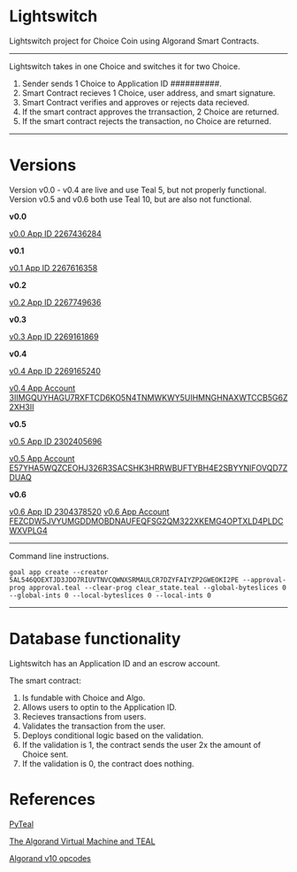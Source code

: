 # Lightswitch

Lightswitch project for Choice Coin using Algorand Smart Contracts.

____________________________________________________________
Lightswitch takes in one Choice and switches it for two Choice.

1. Sender sends 1 Choice to Application ID ##########.
2. Smart Contract recieves 1 Choice, user address, and smart signature.
3. Smart Contract verifies and approves or rejects data recieved.
4. If the smart contract approves the trransaction, 2 Choice are returned.
5. If the smart contract rejects the transaction, no Choice are returned.

____________________________________________________________
# Versions

Version v0.0 - v0.4 are live and use Teal 5, but not properly functional. Version v0.5 and v0.6 both use Teal 10, but are also not functional.

**v0.0**

[v0.0 App ID 2267436284](https://allo.info/application/2267436284)

**v0.1**

[v0.1 App ID 2267616358](https://allo.info/application/2267616358)

**v0.2**

[v0.2 App ID 2267749636](https://allo.info/application/2267749636)

**v0.3**

[v0.3 App ID 2269161869](https://allo.info/application/2269161869)

**v0.4**

[v0.4 App ID 2269165240](https://allo.info/application/2269165240)

[v0.4 App Account 3IIMGQUYHAGU7RXFTCD6KO5N4TNMWKWY5UIHMNGHNAXWTCCB5G6Z2XH3II](https://allo.info/account/3IIMGQUYHAGU7RXFTCD6KO5N4TNMWKWY5UIHMNGHNAXWTCCB5G6Z2XH3II)

**v0.5**

[v0.5 App ID 2302405696](https://allo.info/application/2302405696)

[v0.5 App Account E57YHA5WQZCEOHJ326R3SACSHK3HRRWBUFTYBH4E2SBYYNIFOVQD7ZDUAQ](https://allo.info/account/E57YHA5WQZCEOHJ326R3SACSHK3HRRWBUFTYBH4E2SBYYNIFOVQD7ZDUAQ)

**v0.6**

[v0.6 App ID 2304378520](https://allo.info/application/2304378520)
[v0.6 App Account FEZCDW5JVYUMGDDMOBDNAUFEQFSG2QM322XKEMG4OPTXLD4PLDCWXVPLG4](https://allo.info/account/FEZCDW5JVYUMGDDMOBDNAUFEQFSG2QM322XKEMG4OPTXLD4PLDCWXVPLG4)
____________________________________________________________

Command line instructions.

```
goal app create --creator 5AL546QOEXTJD3JDO7RIUVTNVCQWNXSRMAULCR7DZYFAIYZP2GWEOKI2PE --approval-prog approval.teal --clear-prog clear_state.teal --global-byteslices 0 --global-ints 0 --local-byteslices 0 --local-ints 0
```
____________________________________________________________

# Database functionality

Lightswitch has an Application ID and an escrow account.

The smart contract:
1. Is fundable with Choice and Algo.
2. Allows users to optin to the Application ID.
3. Recieves transactions from users.
4. Validates the transaction from the user.
5. Deploys conditional logic based on the validation.
6. If the validation is 1, the contract sends the user 2x the amount of Choice sent.
7. If the validation is 0, the contract does nothing.


# References

[PyTeal](https://pyteal.readthedocs.io/en/stable/)

[The Algorand Virtual Machine and TEAL](https://developer.algorand.org/docs/get-details/dapps/avm/teal/specification/)

[Algorand v10 opcodes](https://developer.algorand.org/docs/get-details/dapps/avm/teal/opcodes/v10/)



